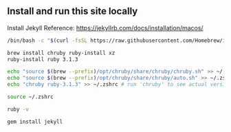 
## Install and run this site locally

Install Jekyll
Reference: https://jekyllrb.com/docs/installation/macos/

```bash
/bin/bash -c "$(curl -fsSL https://raw.githubusercontent.com/Homebrew/install/HEAD/install.sh)"

brew install chruby ruby-install xz
ruby-install ruby 3.1.3

echo "source $(brew --prefix)/opt/chruby/share/chruby/chruby.sh" >> ~/.zshrc
echo "source $(brew --prefix)/opt/chruby/share/chruby/auto.sh" >> ~/.zshrc
echo "chruby ruby-3.1.3" >> ~/.zshrc # run 'chruby' to see actual version

source ~/.zshrc

ruby -v

gem install jekyll

```


